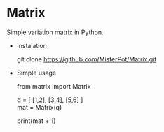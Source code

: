 # Matrix

Simple variation matrix in Python.
* Instalation
    
    git clone https://github.com/MisterPot/Matrix.git


* Simple usage

    
    from matrix import Matrix
  
    q = [
        [1,2],
        [3,4],
        [5,6]
        ]     
    mat = Matrix(q)
    
    print(mat + 1)
